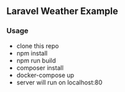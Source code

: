 ## Laravel Weather Example

### Usage

- clone this repo
- npm install
- npm run build
- composer install
- docker-compose up
- server will run on localhost:80